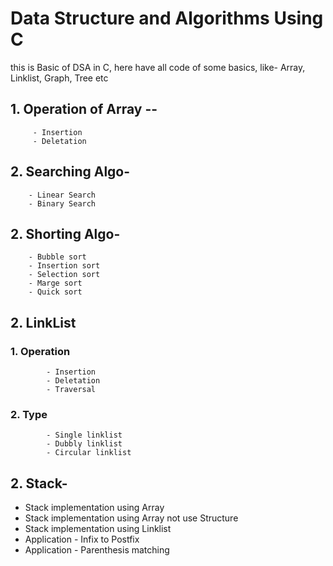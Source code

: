 # Data Structure and Algorithms Using C

this is Basic of DSA in C, here have all code of some basics, like- Array, Linklist, Graph, Tree etc

## 1. Operation of Array --

         - Insertion
         - Deletation

## 2. Searching Algo-

        - Linear Search
        - Binary Search

## 2. Shorting Algo-

        - Bubble sort
        - Insertion sort
        - Selection sort
        - Marge sort
        - Quick sort

## 2. LinkList

### 1. Operation

            - Insertion
            - Deletation
            - Traversal

### 2. Type

            - Single linklist
            - Dubbly linklist
            - Circular linklist

## 2. Stack-

- Stack implementation using Array
- Stack implementation using Array not use Structure
- Stack implementation using Linklist
- Application - Infix to Postfix
- Application - Parenthesis matching
